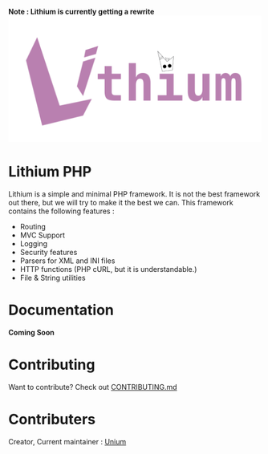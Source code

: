 **Note : Lithium is currently getting a rewrite**
![Lithium Banner](https://raw.githubusercontent.com/unifiedorg/.github/main/img/lithium-banner.png)

# Lithium PHP
Lithium is a simple and minimal PHP framework. It is not the best framework out there, but we will try to make it the best we can. This framework contains the following features :
- Routing
- MVC Support
- Logging
- Security features
- Parsers for XML and INI files
- HTTP functions (PHP cURL, but it is understandable.)
- File & String utilities

# Documentation
**Coming Soon**

# Contributing
Want to contribute? Check out [CONTRIBUTING.md](https://github.com/unifiedorg/lithium-php/blob/main/CONTRIBUTING.md)

# Contributers
Creator, Current maintainer : [Unium](https://github.com/TheUnium)
